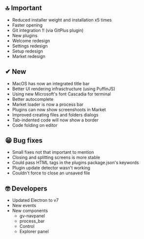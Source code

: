 ## 🔝 Important

* Reduced installer weight and installation x5 times
* Faster opening
* Git integration !! (via GitPlus plugin)
* New plugins
* Welcome redesign
* Settings redesign
* Setup redesign
* Market redesign

## ✔ New

* MacOS has now an integrated title bar
* Better UI rendering infrasctructure (using PuffinJS)
* Using new Microsoft's font Cascadia for terminal
* Better autocomplete 
* Market loader is now a process bar
* Plugins can now show screenshoots in Market
* Improved creating files and folders dialogs
* Tab-indented code will now show a border 
* Code folding on editor

## 😁 Bug fixes

* Small fixes not that important to mention
* Closing and splitting screens is more stable
* Could pass HTML tags in the plugins package.json's keywords
* Plugin update detector wasn't working
* Couldn't force to close an unsaved file

## 🤓 Developers

* Updated Electron to v7
* New events
* New components 
    * gv-navpanel 
    * process_bar
    * Control 
    * Explorer panel 